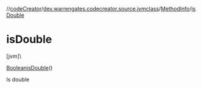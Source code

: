 //[codeCreator](../../../index.md)/[dev.warrengates.codecreator.source.jvmclass](../index.md)/[MethodInfo](index.md)/[isDouble](is-double.md)

# isDouble

[jvm]\

[Boolean](https://docs.oracle.com/javase/8/docs/api/java/lang/Boolean.html)[isDouble](is-double.md)()

Is double
